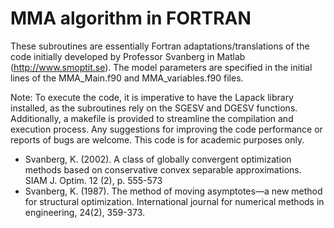 # MMA algorithm in FORTRAN

These subroutines are essentially Fortran adaptations/translations of the code initially developed by Professor Svanberg in Matlab (http://www.smoptit.se). The model parameters are specified in the initial lines of the MMA_Main.f90 and MMA_variables.f90 files.

Note: To execute the code, it is imperative to have the Lapack library installed, as the subroutines rely on the SGESV and DGESV functions. Additionally, a makefile is provided to streamline the compilation and execution process. Any suggestions for improving the code performance or reports of bugs are welcome. This code is for academic purposes only.

- Svanberg, K. (2002). A class of globally convergent optimization methods based on conservative convex separable approximations. SIAM J. Optim. 12 (2), p. 555-573
- Svanberg, K. (1987). The method of moving asymptotes—a new method for structural optimization. International journal for numerical methods in engineering, 24(2), 359-373.

